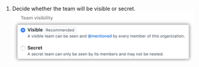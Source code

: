 1. Decide whether the team will be visible or secret. ![Options for visibility including visible and secret](/assets/images/help/teams/new-team-visibility.png)
